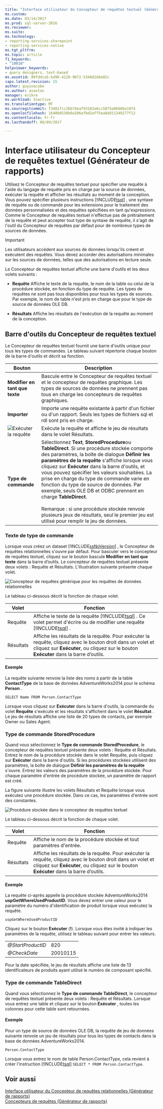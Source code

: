 ```yaml
---
title: "Interface utilisateur du Concepteur de requêtes textuel (Générateur de rapports) | Microsoft Docs"
ms.custom: 
ms.date: 03/14/2017
ms.prod: sql-server-2016
ms.reviewer: 
ms.suite: 
ms.technology:
- reporting-services-sharepoint
- reporting-services-native
ms.tgt_pltfrm: 
ms.topic: article
f1_keywords:
- "10010"
helpviewer_keywords:
- query designers, text-based
ms.assetid: 89fddca5-bd96-4128-9072-5348d1b6e02c
caps.latest.revision: 15
author: guyinacube
ms.author: asaxton
manager: erikre
ms.workload: Inactive
ms.translationtype: MT
ms.sourcegitcommit: f3481fcc2bb74eaf93182e6cc58f5a06666e10f4
ms.openlocfilehash: 1640b0536b6e206afbd2aff5ea8dd11349277f12
ms.contentlocale: fr-fr
ms.lasthandoff: 08/09/2017

---
```

# <a name="text-based-query-designer-user-interface-report-builder"></a>Interface utilisateur du Concepteur de requêtes textuel (Générateur de rapports)
  Utilisez le Concepteur de requêtes textuel pour spécifier une requête à l'aide du langage de requête pris en charge par la source de données, exécuter la requête et afficher les résultats au moment de la conception. Vous pouvez spécifier plusieurs instructions [!INCLUDE[tsql](../../includes/tsql-md.md)] , une syntaxe de requête ou de commande pour les extensions pour le traitement des données personnalisées et des requêtes spécifiées en tant qu'expressions. Comme le Concepteur de requêtes textuel n'effectue pas de prétraitement de la requête et peut accepter tout type de syntaxe de requête, il s'agit de l'outil du Concepteur de requêtes par défaut pour de nombreux types de sources de données.  
  
> [!IMPORTANT]  
>  Les utilisateurs accèdent aux sources de données lorsqu'ils créent et exécutent des requêtes. Vous devez accorder des autorisations minimales sur les sources de données, telles que des autorisations en lecture seule.  
  
 Le Concepteur de requêtes textuel affiche une barre d'outils et les deux volets suivants :  
  
-   **Requête** Affiche le texte de la requête, le nom de la table ou celui de la procédure stockée, en fonction du type de requête. Les types de requêtes ne sont pas tous disponibles pour tous les types de sources. Par exemple, le nom de table n'est pris en charge que pour le type de source de données OLE DB.  
  
-   **Résultats** Affiche les résultats de l'exécution de la requête au moment de la conception.  
  
## <a name="text-based-query-designer-toolbar"></a>Barre d'outils du Concepteur de requêtes textuel  
 Le Concepteur de requêtes textuel fournit une barre d'outils unique pour tous les types de commandes. Le tableau suivant répertorie chaque bouton de la barre d'outils et décrit sa fonction.  
  
|Bouton|Description|  
|------------|-----------------|  
|**Modifier en tant que texte**|Bascule entre le Concepteur de requêtes textuel et le concepteur de requêtes graphique. Les types de sources de données ne prennent pas tous en charge les concepteurs de requêtes graphiques.|  
|**Importer**|Importe une requête existante à partir d'un fichier ou d'un rapport. Seuls les types de fichiers sql et rdl sont pris en charge.|  
|![Exécuter la requête](../../reporting-services/report-data/media/rsqdicon-run.gif "Exécuter la requête")|Exécute la requête et affiche le jeu de résultats dans le volet Résultats.|  
|**Type de commande**|Sélectionnez **Text**, **StoredProcedure**ou **TableDirect**. Si une procédure stockée comporte des paramètres, la boîte de dialogue **Définir les paramètres de la requête** s'affiche lorsque vous cliquez sur **Exécuter** dans la barre d'outils, et vous pouvez spécifier les valeurs souhaitées. La prise en charge du type de commande varie en fonction du type de source de données. Par exemple, seuls OLE DB et ODBC prennent en charge **TableDirect**.<br /><br /> Remarque : si une procédure stockée renvoie plusieurs jeux de résultats, seul le premier jeu est utilisé pour remplir le jeu de données.|  
  
### <a name="command-type-text"></a>Texte de type de commande  
 Lorsque vous créez un dataset [!INCLUDE[ssNoVersion](../../includes/ssnoversion-md.md)] , le Concepteur de requêtes relationnelles s'ouvre par défaut. Pour basculer vers le concepteur de requêtes textuel, cliquez sur le bouton bascule **Modifier en tant que texte** dans la barre d’outils. Le concepteur de requêtes textuel présente deux volets : Requête et Résultats. L'illustration suivante présente chaque volet.  
  
 ![Concepteur de requêtes générique pour les requêtes de données relationnelles](../../reporting-services/report-data/media/rsqd-dsaw-sql-generic.gif "Concepteur de requêtes générique pour les requêtes de données relationnelles")  
  
 Le tableau ci-dessous décrit la fonction de chaque volet.  
  
|Volet|Fonction|  
|----------|--------------|  
|Requête|Affiche le texte de la requête [!INCLUDE[tsql](../../includes/tsql-md.md)] . Ce volet permet d'écrire ou de modifier une requête [!INCLUDE[tsql](../../includes/tsql-md.md)] .|  
|Résultats|Affiche les résultats de la requête. Pour exécuter la requête, cliquez avec le bouton droit dans un volet et cliquez sur **Exécuter**, ou cliquez sur le bouton **Exécuter** dans la barre d’outils.|  
  
#### <a name="example"></a>Exemple  
 La requête suivante renvoie la liste des noms à partir de la table **ContactType** de la base de données AdventureWorks2014 pour le schéma **Person** .  
  
```  
SELECT Name FROM Person.ContactType  
```  
  
 Lorsque vous cliquez sur **Exécuter** dans la barre d'outils, la commande du volet **Requête** s'exécute et les résultats s'affichent dans le volet **Résultat** . Le jeu de résultats affiche une liste de 20 types de contacts, par exemple Owner ou Sales Agent.  
  
### <a name="command-type-storedprocedure"></a>Type de commande StoredProcedure  
 Quand vous sélectionnez le **Type de commande StoredProcedure**, le concepteur de requêtes textuel présente deux volets : Requête et Résultats. Entrez le nom de la procédure stockée dans le volet Requête, puis cliquez sur **Exécuter** dans la barre d'outils. Si les procédures stockées utilisent des paramètres, la boîte de dialogue **Définir les paramètres de la requête** s'ouvre. Entrez les valeurs des paramètres de la procédure stockée. Pour chaque paramètre d'entrée de procédure stockée, un paramètre de rapport est créé.  
  
 La figure suivante illustre les volets Résultats et Requête lorsque vous exécutez une procédure stockée. Dans ce cas, les paramètres d'entrée sont des constantes.  
  
 ![Procédure stockée dans le concepteur de requêtes textuel](../../reporting-services/report-data/media/rs-relational-text-sp.gif "Procédure stockée dans le concepteur de requêtes textuel")  
  
 Le tableau ci-dessous décrit la fonction de chaque volet.  
  
|Volet|Fonction|  
|----------|--------------|  
|Requête|Affiche le nom de la procédure stockée et tout paramètres d'entrée.|  
|Résultats|Affiche les résultats de la requête. Pour exécuter la requête, cliquez avec le bouton droit dans un volet et cliquez sur **Exécuter**, ou cliquez sur le bouton **Exécuter** dans la barre d’outils.|  
  
#### <a name="example"></a>Exemple  
 La requête ci-après appelle la procédure stockée AdventureWorks2014 **uspGetWhereUsedProductID**. Vous devez entrer une valeur pour le paramètre du numéro d'identification de produit lorsque vous exécutez la requête.  
  
```  
uspGetWhereUsedProductID  
```  
  
 Cliquez sur le bouton **Exécuter** (**!**). Lorsque vous êtes invité à indiquer les paramètres de la requête, utilisez le tableau suivant pour entrer les valeurs.  
  
|||  
|-|-|  
|*@StartProductID*|820|  
|*@CheckDate*|20010115|  
  
 Pour la date spécifiée, le jeu de résultats affiche une liste de 13 identificateurs de produits ayant utilisé le numéro de composant spécifié.  
  
### <a name="command-type-tabledirect"></a>Type de commande TableDirect  
 Quand vous sélectionnez le **Type de commande TableDirect**, le concepteur de requêtes textuel présente deux volets : Requête et Résultats. Lorsque vous entrez une table et cliquez sur le bouton **Exécuter** , toutes les colonnes pour cette table sont retournées.  
  
#### <a name="example"></a>Exemple  
 Pour un type de source de données OLE DB, la requête de jeu de données suivante renvoie un jeu de résultats pour tous les types de contacts dans la base de données AdventureWorks2014.  
  
 `Person.ContactType`  
  
 Lorsque vous entrez le nom de table Person.ContactType, cela revient à créer l'instruction [!INCLUDE[tsql](../../includes/tsql-md.md)] `SELECT * FROM Person.ContactType`.  
  
## <a name="see-also"></a>Voir aussi  
 [Interface utilisateur du Concepteur de requêtes relationnelles &#40;Générateur de rapports&#41;](../../reporting-services/report-data/relational-query-designer-user-interface-report-builder.md)   
 [Concepteurs de requêtes &#40;Générateur de rapports&#41;](http://msdn.microsoft.com/library/553f0d4e-8b1d-4148-9321-8b41a1e8e1b9)  
  
  

